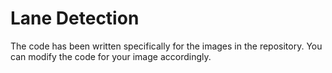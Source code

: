 # Lane Detection
The code has been written specifically for the images in the repository. You can modify the code for your image accordingly.

